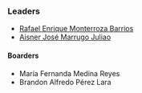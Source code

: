 ### Leaders

* [Rafael Enrique Monterroza Barrios](mailto:rafael.monterroza@owasp.org)
* [Aisner José Marrugo Juliao](mailto:aisner.marrugo@owasp.org)

#### Boarders

* María Fernanda Medina Reyes
* Brandon Alfredo Pérez Lara